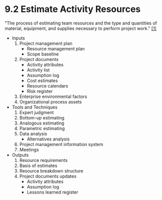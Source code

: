 # 9.2 Estimate Activity Resources

"The process of estimating team resources and the type and quantities of
material, equipment, and supplies necessary to perform project work."
[[1]](../../home.md#references)

- Inputs
  1. Project management plan
     - Resource management plan
     - Scope baseline
  2. Project documents
     - Activity attributes
     - Activity list
     - Assumption log
     - Cost estimates
     - Resource calendars
     - Risk register
  3. Enterprise environmental factors
  4. Organizational process assets
- Tools and Techniques
  1. Expert judgment
  2. Bottom-up estimating
  3. Analogous estimating
  4. Parametric estimating
  5. Data analysis
     - Alternatives analysis
  6. Project management information system
  7. Meetings
- Outputs
  1. Resource requirements
  2. Basis of estimates
  3. Resource breakdown structure
  4. Project documents updates
     - Activity attributes
     - Assumption log
     - Lessons learned register

